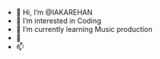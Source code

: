 - 👋 Hi, I’m @IAKAREHAN
- 👀 I’m interested in Coding
- 🌱 I’m currently learning Music production
- 💞️
- 📫 

<!---
IAKAREHAN/IAKAREHAN is a ✨ special ✨ repository because its `README.md` (this file) appears on your GitHub profile.
You can click the Preview link to take a look at your changes.
--->
